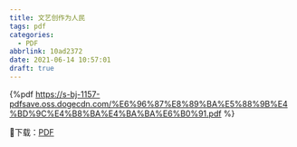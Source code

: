 ```yaml
---
title: 文艺创作为人民
tags: pdf
categories:
  - PDF
abbrlink: 10ad2372
date: 2021-06-14 10:57:01
draft: true
---
```


{%pdf https://s-bj-1157-pdfsave.oss.dogecdn.com/%E6%96%87%E8%89%BA%E5%88%9B%E4%BD%9C%E4%B8%BA%E4%BA%BA%E6%B0%91.pdf  %}



📲下载：[PDF](https://s-bj-1157-pdfsave.oss.dogecdn.com/%E6%96%87%E8%89%BA%E5%88%9B%E4%BD%9C%E4%B8%BA%E4%BA%BA%E6%B0%91.pdf )

